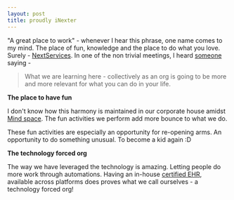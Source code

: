 ```yaml
---
layout: post
title: proudly iNexter
---
```


"A great place to work" - whenever I hear this phrase, one name comes to my mind. The place of fun, knowledge and the place to do what you love. Surely - [NextServices](http://www.nextservices.com/). In one of the non trivial meetings, I heard [someone](https://www.linkedin.com/in/suthrum) saying -

>What we are learning here - collectively as an org is going to be more and more relevant for what you can do in your life.

**The place to have fun**

I don't know how this harmony is maintained in our corporate house amidst [Mind space](https://www.google.co.in/maps/place/Mindspace,+Malad+West,+Mumbai,+Maharashtra/@19.183452,72.832431,16z/data=!3m1!4b1!4m2!3m1!1s0x3be7b6f20d58fb8d:0x96111c9adf8e84ca). The fun activities we perform add more bounce to what we do.

These fun activities are especially an opportunity for re-opening arms. An opportunity to do something unusual. To become a kid again :D

**The technology forced org**

The way we have leveraged the technology is amazing. Letting people do more work through automations. Having an in-house [certified EHR](https://enkiworld.com/newenki/portal/index.php), available across platforms does proves what we call ourselves - a technology forced org!
